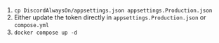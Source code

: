 ﻿1. `cp DiscordAlwaysOn/appsettings.json appsettings.Production.json`
2. Either update the token directly in `appsettings.Production.json` or `compose.yml`
3. `docker compose up -d`